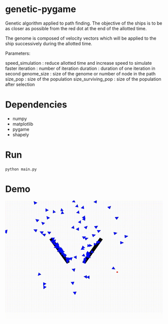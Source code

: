 # genetic-pygame

Genetic algorithm applied to path finding.
The objective of the ships is to be as closer as possible from the red dot at the end of the allotted time.

The genome is composed of velocity vectors which will be applied to the ship successively during the allotted time.


Parameters:

speed_simulation : reduce allotted time and increase speed to simulate faster
iteration : number of iteration
duration : duration of one iteration in second
genome_size : size of the genome or number of node in the path
size_pop : size of the population
size_surviving_pop : size of the population after selection

# Dependencies

* numpy
* matplotlib
* pygame
* shapely

# Run

`python main.py`

# Demo

<img src="./demo.gif">
